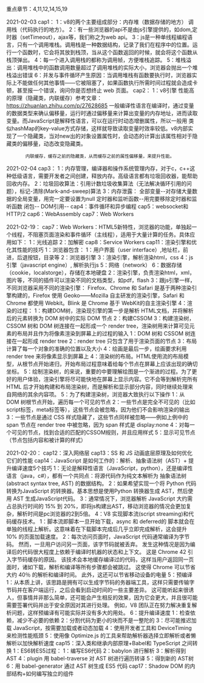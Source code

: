 重点章节：4,11,12,14,15,19

2021-02-03
    cap1：
        1：v8的两个主要组成部分：内存堆（数据存储的地方） 调用栈（代码执行的地方）。
        2：有一些浏览器的api不是由js引擎提供的，如dom,定时器（setTimeout），ajax等，我们称之为web api。
        3：js是一种单线程编程语言，只有一个调用堆栈。调用栈是一种数据结构，记录了我们在程序中的位置。运行一个函数时，它会将其放到栈顶，当从这个函数返回的时候，就会将这个函数从栈顶弹出。
        4：每一个进入调用栈的都称为调用帧，方便堆栈追踪。
        5：堆栈溢出：调用堆栈中的函数调用数量超过了调用堆栈的实际大小，浏览器会抛出一个堆栈溢出错误
        6：并发与事件循环产生原因：当调用堆栈有函数要执行时，浏览器实际上不能做任何其他事情——它被阻塞了，如果函数执行所需时间过程就会造成卡顿，甚至报一个错误，询问你是否想终止 web 页面。
    cap2：
        1：v8引擎 性能高的原理（隐藏类，内联缓存）参考文章：https://zhuanlan.zhihu.com/p/27628685
           一般编译性语言在编译时，通过变量的数据类型来确认偏移量，运行时通过偏移量来计算出变量的内存地址，进而读取变量。而JavaScript是解释性语言，可以在运行时动态增删属性，所以一般用
           类似hashMap的key-value方式存储，这样就导致读取变量时效率较低。v8内部实现了一个隐藏类，当对new出的对象设置属性时，会动态的计算出该属性相对于隐藏类的偏移量，动态改变隐藏类。

           内联缓存，缓存之前的隐藏类，从而缓存之前的属性偏移量，来提升性能。

2021-02-04
    cap3：
        1：内存管理，编译器和操作系统管理内存，对于c，c++这种低级语言，需要开发者之间创建，释放内存。高级语言都有垃圾回收器，能帮助回收内存。
        2：垃圾回收算法：引用计数垃圾收集算法（无法解决循环引用的问题），标记-清除(Mark-and-sweep)算法
        3：内存泄露：
               全部变量--对存储大量数据的全局变量，用完一定要设置为null
               定时器和监听函数--用完要移除定时器和监听函数
               闭包--
               DOM引用--
    cap4：事件循环和异步编程
    cap5：websocket和HTTP/2
    cap6：WebAssembly
    cap7：Web Workers

2021-02-19：
    cap7：Web Workers：HTML5新特性，浏览器的功能，单独起一个线程，不阻塞页面渲染和事件循环（主线程），适用于大量计算的任务。具体应用如下：
          1：光线追踪
          2：加解密
    cap8：Service Workers
    cap11：渲染引擎和优化其性能的技巧
          1：浏览器包含：
                1：用户界面（user interface）,地址栏，前进，后退按钮，目录等
                2：浏览器引擎
                3：渲染引擎，解析渲染html，css
                4：js引擎（javascript engine）, 解析执行js
                5：网络（network）
                6：数据存储（cookie，localstorge），存储在本地硬盘
          2：渲染引擎，负责渲染html，xml，图片等，不同的插件可以渲染不同的文档类型，如pdf，flash
          3：跟js引擎一样，不同浏览器采用不同的渲染引擎：
                Firefox、Chrome 和 Safari 是基于两种渲染引擎构建的，Firefox 使用 Geoko——Mozilla 自主研发的渲染引擎，Safari 和 Chrome 都使用 Webkit。Blink 是 Chrome 基于 WebKit的自主渲染引擎
          4：渲染的过程：
                1：构建DOM树，渲染现引擎的第一步是解析 HTML文档，并将解析后的元素转换为 DOM 树中的实际 DOM 节点
                2：构建CSSOM
                3：构建渲染树，CSSOM 树和 DOM 树连接在一起形成一个 render tree，渲染树用来计算可见元素的布局并且作为将像素渲染到屏幕上的过程的输入
                    1：DOM 树和 CSSOM 树连接在一起形成 render tree
                    2：render tree 只包含了用于渲染页面的节点
                    3：布局计算了每一个对象的准确的位置以及大小
                    4：绘画是最后一步，绘画要求利用 render tree 来将像素显示到屏幕上
                4：渲染树的布局。HTML使用流的布局模型，从根节点开始递归，开始布局过程意味着给每个节点在屏幕上应该出现的确切坐标。
                5：绘制渲染树，的来说，重要的中要理解绘图是一个渐进的过程。为了更好的用户体验，渲染引擎将尽可能快地在屏幕上显示内容。它不会等到解析完所有 HTML 后才开始构建和布局渲染树，而是解析和显示部分内容，同时继续处理来自网络的其余内容项。
          5：为了构建渲染树，浏览器大致执行以下操作
                1：从 DOM 树根节点开始，遍历每一个可见的节点
                2：一些节点是完全不可见的（比如 script标签，meta标签等），这些节点会被忽略，因为他们不会影响渲染的输出
                3：一些节点是通过 CSS 样式隐藏了，这些节点同样被忽略——例如上例中的 span 节点在 render tree 中被忽略，因为 span 样式是 display:none
                4：对每一个可见的节点，找到合适的匹配的CSSOM规则，并且应用样式
                5：显示可见节点（节点包括内容和被计算的样式）


2021-02-20：
    cap12：深入网络层
    cap13：SS 和 JS 动画底层原理及如何优化它们的性能
    cap14：JavaScript 是如何工作的：解析、抽象语法树（AST）+ 提升编译速度5个技巧
           1：无论是解释性语言（JavaScript，python），还是编译性语言（java，c#），都有一个共同点：将源代码作为纯文本解析为 抽象语法树(abstract syntax tree, AST) 的数据结构。
           2：如果希望实现一个将 Python 代码转换为JavaScript 的转换器。基本思想是使用Python 转换器生成 AST，然后使用 AST 生成JavaScript代码。
           3：通常情况下，浏览器解析 JavaScript 大约需占总执行时间的 15% 到 20%，即将js构建出AST，移动浏览器的情况会更加复杂，解析时间是pc浏览器的2到5倍。
           4：V8 实现脚本流(script streaming)和代码缓存技术。
                1：脚本流即脚本一旦开始下载，async 和 deferred的 脚本就会在单独的线程上解析。这意味着在下载脚本完成后几乎立即完成解析，这会提升 10% 的页面加载速度。
                2：每次访问页面时，JavaScript 代码通常编译为字节码。 然而，一旦用户访问另一页面，该字节码就被丢弃。 发生这种情况是因为编译后的代码很大程度上依赖于编译时机器的状态和上下文。 这是 Chrome 42 引入字节码缓存的原因。 该技术会本地缓存编译过的代码，这样当用户返回同一页面时，诸如下载，解析和编译等所有步骤都会被跳过。 这使得 Chrome 可以节省大约 40％ 的解析和编译时间。 此外，这还可以节省移动设备的电量
           5：预编译
                1：从本质上讲，该思路是拥有可以生成字节码的务器端工具，这样只需要传输字节码并在客户端运行，之后会看到启动时间的一些主要差异。 这可能听起来很诱人，但事情并非那么简单，还可能会产生相反的效果，因为它会更大，并且很可能需要签署代码并出于安全原因对其进行处理。 例如，V8 团队正在努力解决重复解析问题，这样预编译有可能实际并没有多大的用处。
           6：提升编译速度
                1：检查依赖，减少不必要的依赖
                2：分割代码为更小的块而不是一整陀的
                3：尽可能推迟加载 JavaScript，按需要加载或者动态加载
                4：使用开发者工具和 DeviceTiming 来检测性能瓶颈
                5：使用像 Optimize.js 的工具来帮助解析器选择立即解析或者懒解析以加快解析速度
    cap15：深入类和继承内部原理+Babel和 TypeScript 之间转换
                1：ES6转ES5过程：
                    1：编写ES6代码
                    2：babylon 进行解析
                    3：解析得到 AST
                    4：plugin 用 babel-traverse 对 AST 树进行遍历转译
                    5：得到新的 AST树
                    6：用 babel-generator 通过 AST 树生成 ES5 代码
    cap17：Shadow DOM 的内部结构+如何编写独立的组件